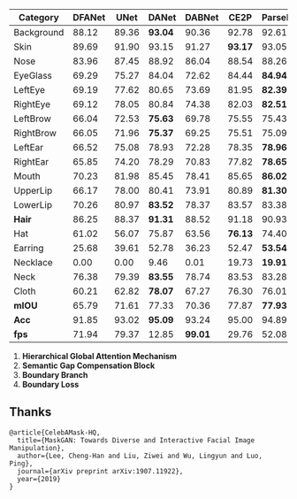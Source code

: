 | Category   | DFANet | UNet  | DANet     | DABNet    | CE2P      | ParseNet  |
| ---------- | ------ | ----- | --------- | --------- | --------- | --------- |
| Background | 88.12  | 89.36 | **93.04** | 90.36     | 92.78     | 92.61     |
| Skin       | 89.69  | 91.90 | 93.15     | 91.27     | **93.17** | 93.05     |
| Nose       | 83.96  | 87.45 | 88.92     | 86.04     | 88.54     | 88.26     |
| EyeGlass   | 69.29  | 75.27 | 84.04     | 72.62     | 84.44     | **84.94** |
| LeftEye    | 69.19  | 77.62 | 80.65     | 73.69     | 81.95     | **82.39** |
| RightEye   | 69.12  | 78.05 | 80.84     | 74.38     | 82.03     | **82.51** |
| LeftBrow   | 66.04  | 72.53 | **75.63** | 69.78     | 75.55     | 75.43     |
| RightBrow  | 66.05  | 71.96 | **75.37** | 69.25     | 75.51     | 75.09     |
| LeftEar    | 66.52  | 75.08 | 78.93     | 72.28     | 78.35     | **78.96** |
| RightEar   | 65.85  | 74.20 | 78.29     | 70.83     | 77.82     | **78.65** |
| Mouth      | 70.23  | 81.98 | 85.45     | 78.41     | 85.65     | **86.02** |
| UpperLip   | 66.17  | 78.00 | 80.41     | 73.91     | 80.89     | **81.30** |
| LowerLip   | 70.26  | 80.97 | **83.52** | 78.37     | 83.57     | 83.38     |
| **Hair**   | 86.25  | 88.37 | **91.31** | 88.52     | 91.18     | 90.93     |
| Hat        | 61.02  | 56.07 | 75.87     | 63.56     | **76.13** | 74.40     |
| Earring    | 25.68  | 39.61 | 52.78     | 36.23     | 52.47     | **53.54** |
| Necklace   | 0.00   | 0.00  | 9.46      | 0.01      | 19.73     | **19.91** |
| Neck       | 76.38  | 79.39 | **83.55** | 78.74     | 83.53     | 83.28     |
| Cloth      | 60.21  | 62.82 | **78.07** | 67.27     | 76.30     | 76.01     |
| **mIOU**   | 65.79  | 71.61 | 77.33     | 70.36     | 77.87     | **77.93** |
| **Acc**    | 91.85  | 93.02 | **95.09** | 93.24     | 95.00     | 94.89     |
| **fps**    | 71.94  | 79.37 | 12.85     | **99.01** | 29.76     | 52.08     |



1. **Hierarchical Global Attention Mechanism**
2. **Semantic Gap Compensation Block**
3. **Boundary Branch** 
4. **Boundary Loss**

## Thanks
```
@article{CelebAMask-HQ,
  title={MaskGAN: Towards Diverse and Interactive Facial Image Manipulation},
  author={Lee, Cheng-Han and Liu, Ziwei and Wu, Lingyun and Luo, Ping},
  journal={arXiv preprint arXiv:1907.11922},
  year={2019}
}
```
